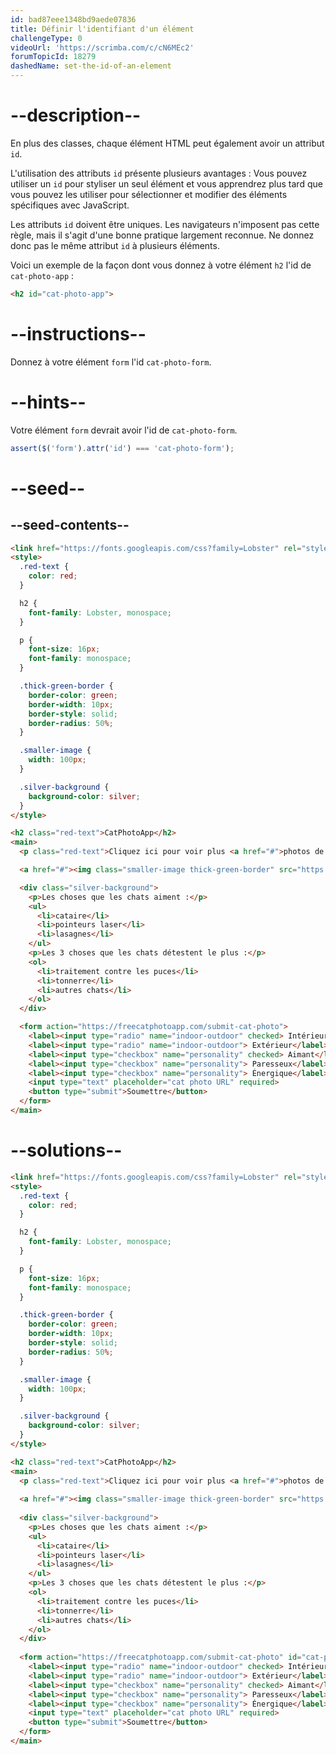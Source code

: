 ```yaml
---
id: bad87eee1348bd9aede07836
title: Définir l'identifiant d'un élément
challengeType: 0
videoUrl: 'https://scrimba.com/c/cN6MEc2'
forumTopicId: 18279
dashedName: set-the-id-of-an-element
---
```


# --description--

En plus des classes, chaque élément HTML peut également avoir un attribut `id`.

L'utilisation des attributs `id` présente plusieurs avantages : Vous pouvez utiliser un `id` pour styliser un seul élément et vous apprendrez plus tard que vous pouvez les utiliser pour sélectionner et modifier des éléments spécifiques avec JavaScript.

Les attributs `id` doivent être uniques. Les navigateurs n'imposent pas cette règle, mais il s'agit d'une bonne pratique largement reconnue. Ne donnez donc pas le même attribut `id` à plusieurs éléments.

Voici un exemple de la façon dont vous donnez à votre élément `h2` l'id de `cat-photo-app` :

```html
<h2 id="cat-photo-app">
```

# --instructions--

Donnez à votre élément `form` l'id `cat-photo-form`.

# --hints--

Votre élément `form` devrait avoir l'id de `cat-photo-form`.

```js
assert($('form').attr('id') === 'cat-photo-form');
```

# --seed--

## --seed-contents--

```html
<link href="https://fonts.googleapis.com/css?family=Lobster" rel="stylesheet" type="text/css">
<style>
  .red-text {
    color: red;
  }

  h2 {
    font-family: Lobster, monospace;
  }

  p {
    font-size: 16px;
    font-family: monospace;
  }

  .thick-green-border {
    border-color: green;
    border-width: 10px;
    border-style: solid;
    border-radius: 50%;
  }

  .smaller-image {
    width: 100px;
  }

  .silver-background {
    background-color: silver;
  }
</style>

<h2 class="red-text">CatPhotoApp</h2>
<main>
  <p class="red-text">Cliquez ici pour voir plus <a href="#">photos de chats</a>.</p>

  <a href="#"><img class="smaller-image thick-green-border" src="https://online.kadea.resources.fra1.cdn.digitaloceanspaces.com/challenges-resources/relaxing-cat.jpg" alt="Un joli chat orange couché sur le dos."></a>

  <div class="silver-background">
    <p>Les choses que les chats aiment :</p>
    <ul>
      <li>cataire</li>
      <li>pointeurs laser</li>
      <li>lasagnes</li>
    </ul>
    <p>Les 3 choses que les chats détestent le plus :</p>
    <ol>
      <li>traitement contre les puces</li>
      <li>tonnerre</li>
      <li>autres chats</li>
    </ol>
  </div>

  <form action="https://freecatphotoapp.com/submit-cat-photo">
    <label><input type="radio" name="indoor-outdoor" checked> Intérieur</label>
    <label><input type="radio" name="indoor-outdoor"> Extérieur</label><br>
    <label><input type="checkbox" name="personality" checked> Aimant</label>
    <label><input type="checkbox" name="personality"> Paresseux</label>
    <label><input type="checkbox" name="personality"> Énergique</label><br>
    <input type="text" placeholder="cat photo URL" required>
    <button type="submit">Soumettre</button>
  </form>
</main>
```

# --solutions--

```html
<link href="https://fonts.googleapis.com/css?family=Lobster" rel="stylesheet" type="text/css">
<style>
  .red-text {
    color: red;
  }

  h2 {
    font-family: Lobster, monospace;
  }

  p {
    font-size: 16px;
    font-family: monospace;
  }

  .thick-green-border {
    border-color: green;
    border-width: 10px;
    border-style: solid;
    border-radius: 50%;
  }

  .smaller-image {
    width: 100px;
  }

  .silver-background {
    background-color: silver;
  }
</style>

<h2 class="red-text">CatPhotoApp</h2>
<main>
  <p class="red-text">Cliquez ici pour voir plus <a href="#">photos de chats</a>.</p>
  
  <a href="#"><img class="smaller-image thick-green-border" src="https://online.kadea.resources.fra1.cdn.digitaloceanspaces.com/challenges-resources/relaxing-cat.jpg" alt="Un joli chat orange couché sur le dos."></a>
  
  <div class="silver-background">
    <p>Les choses que les chats aiment :</p>
    <ul>
      <li>cataire</li>
      <li>pointeurs laser</li>
      <li>lasagnes</li>
    </ul>
    <p>Les 3 choses que les chats détestent le plus :</p>
    <ol>
      <li>traitement contre les puces</li>
      <li>tonnerre</li>
      <li>autres chats</li>
    </ol>
  </div>
  
  <form action="https://freecatphotoapp.com/submit-cat-photo" id="cat-photo-form">
    <label><input type="radio" name="indoor-outdoor" checked> Intérieur</label>
    <label><input type="radio" name="indoor-outdoor"> Extérieur</label><br>
    <label><input type="checkbox" name="personality" checked> Aimant</label>
    <label><input type="checkbox" name="personality"> Paresseux</label>
    <label><input type="checkbox" name="personality"> Énergique</label><br>
    <input type="text" placeholder="cat photo URL" required>
    <button type="submit">Soumettre</button>
  </form>
</main>
```
